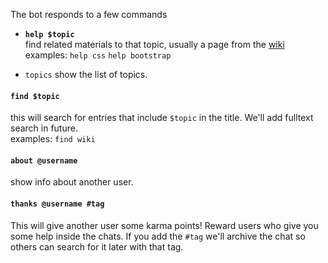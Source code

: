 The bot responds to a few commands

- **`help $topic`**  
find related materials to that topic, usually a page from the [wiki](https://github.com/bothelpers/kbase/wiki/)  
examples: `help css` `help bootstrap`

- `topics`
show the list of topics.

#### `find $topic` 
this will search for entries that include `$topic` in the title. We'll add fulltext search in future.  
examples: `find wiki`

#### `about @username`
show info about another user.

#### `thanks @username #tag`
This will give another user some karma points! Reward users who give you some help inside the chats.
If you add the `#tag` we'll archive the chat so others can search for it later with that tag.

